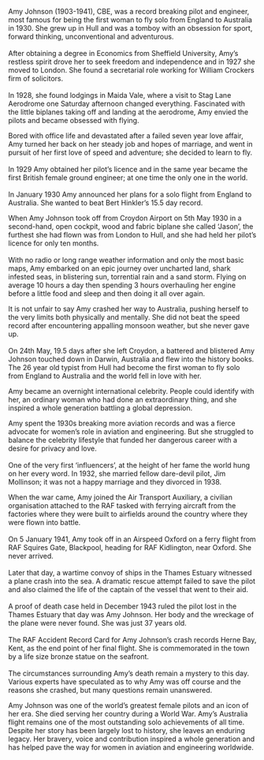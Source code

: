 Amy Johnson (1903-1941), CBE, was a record breaking pilot and engineer, most famous for being the first woman to fly solo from England to Australia in 1930. She grew up in Hull and was a tomboy with an obsession for sport, forward thinking, unconventional and adventurous.
<br><br>
After obtaining a degree in Economics from Sheffield University, Amy’s restless spirit drove her to seek freedom and independence and in 1927 she moved to London. She found a secretarial role working for William Crockers firm of solicitors.
<br><br>
In 1928, she found lodgings in Maida Vale, where a visit to Stag Lane Aerodrome one Saturday afternoon changed everything. Fascinated with the little biplanes taking off and landing at the aerodrome, Amy envied the pilots and became obsessed with flying.

Bored with office life and devastated after a failed seven year love affair, Amy turned her back on her steady job and hopes of marriage, and went in pursuit of her first love of speed and adventure; she decided to learn to fly.
<br><br>
In 1929 Amy obtained her pilot’s licence and in the same year became the first British female ground engineer; at one time the only one in the world.
<br><br>
In January 1930 Amy announced her plans for a solo flight from England to Australia. She wanted to beat Bert Hinkler’s 15.5 day record.
<param ve-video vid="https://youtu.be/HWkAib0U3hg?si=2rVAHCFRsoBp_Qa5" title="AMY JOHNSON SPEAKS (aviator, 1903 - 1941, rec. c.30th May 1930)" attribution="AusRadioHistorian">

When Amy Johnson took off from Croydon Airport on 5th May 1930 in a second-hand, open cockpit, wood and fabric biplane she called ‘Jason’, the furthest she had flown was from London to Hull, and she had held her pilot’s licence for only ten months.
<br><br>
With no radio or long range weather information and only the most basic maps, Amy embarked on an epic journey over uncharted land, shark infested seas, in blistering sun, torrential rain and a sand storm. Flying on average 10 hours a day then spending 3 hours overhauling her engine before a little food and sleep and then doing it all over again.
<param ve-image url="https://upload.wikimedia.org/wikipedia/commons/0/09/Amy_Johnson_and_Jason_%283%29.jpg" label="Amy Johnson and 'Jason'" attribution="National Library of Australia, Fairfax Corporation, Public domain, via Wikimedia Commons">

It is not unfair to say Amy crashed her way to Australia, pushing herself to the very limits both physically and mentally. She did not beat the speed record after encountering appalling monsoon weather, but she never gave up.
<br><br>
On 24th May, 19.5 days after she left Croydon, a battered and blistered Amy Johnson touched down in Darwin, Australia and flew into the history books. The 26 year old typist from Hull had become the first woman to fly solo from England to Australia and the world fell in love with her.
<param ve-image url="https://upload.wikimedia.org/wikipedia/commons/9/9f/Amy_Johnson_1930_NLA15611-2423.jpg" label="Amy Johnson, 1930, Australia" attribution="National Library of Australia, Fairfax Corporation, Public domain, via Wikimedia Commons">

Amy became an overnight international celebrity. People could identify with her, an ordinary woman who had done an extraordinary thing, and she inspired a whole generation battling a global depression.
<param ve-image url="https://upload.wikimedia.org/wikipedia/commons/8/87/Amy_Johnson_1930-06-14.jpg" label="Amy Johnson, 14 June 1930 in her Black Hawk Moth leaving Australia for Newcastle" attribution="Unknown, The Age Newspaper">

Amy spent the 1930s breaking more aviation records and was a fierce advocate for women’s role in aviation and engineering. But she struggled to balance the celebrity lifestyle that funded her dangerous career with a desire for privacy and love.
<br><br>
One of the very first ‘influencers’, at the height of her fame the world hung on her every word. In 1932, she married fellow dare-devil pilot, Jim Mollinson; it was not a happy marriage and they divorced in 1938.
<param ve-image url="https://upload.wikimedia.org/wikipedia/commons/b/b0/Womens_whos_who_32.jpg" label="Women's Who's Who, 1932" attribution="anon. for "flight", Public domain, via Wikimedia Commons">

When the war came, Amy joined the Air Transport Auxiliary, a civilian organisation attached to the RAF tasked with ferrying aircraft from the factories where they were built to airfields around the country where they were flown into battle.
<br><br>
On 5 January 1941, Amy took off in an Airspeed Oxford on a ferry flight from RAF Squires Gate, Blackpool, heading for RAF Kidlington, near Oxford. She never arrived.
<br><br>
Later that day, a wartime convoy of ships in the Thames Estuary witnessed a plane crash into the sea. A dramatic rescue attempt failed to save the pilot and also claimed the life of the captain of the vessel that went to their aid.
<br><br>
A proof of death case held in December 1943 ruled the pilot lost in the Thames Estuary that day was Amy Johnson. Her body and the wreckage of the plane were never found. She was just 37 years old.
<br><br>
The RAF Accident Record Card for Amy Johnson’s crash records Herne Bay, Kent, as the end point of her final flight. She is commemorated in the town by a life size bronze statue on the seafront.
<br><br>
The circumstances surrounding Amy’s death remain a mystery to this day. Various experts have speculated as to why Amy was off course and the reasons she crashed, but many questions remain unanswered.

Amy Johnson was one of the world’s greatest female pilots and an icon of her era. She died serving her country during a World War. Amy’s Australia flight remains one of the most outstanding solo achievements of all time. Despite her story has been largely lost to history, she leaves an enduring legacy. Her bravery, voice and contribution inspired a whole generation and has helped pave the way for women in aviation and engineering worldwide.
